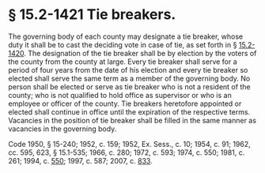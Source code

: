 # § 15.2-1421 Tie breakers.

<p>The governing body of each county may designate a tie breaker, whose duty it shall be to cast the deciding vote in case of tie, as set forth in § <a href='http://law.lis.virginia.gov/vacode/15.2-1420/'>15.2-1420</a>. The designation of the tie breaker shall be by election by the voters of the county from the county at large. Every tie breaker shall serve for a period of four years from the date of his election and every tie breaker so elected shall serve the same term as a member of the governing body. No person shall be elected or serve as tie breaker who is not a resident of the county; who is not qualified to hold office as supervisor or who is an employee or officer of the county. Tie breakers heretofore appointed or elected shall continue in office until the expiration of the respective terms. Vacancies in the position of tie breaker shall be filled in the same manner as vacancies in the governing body.</p><p>Code 1950, § 15-240; 1952, c. 159; 1952, Ex. Sess., c. 10; 1954, c. 91; 1962, cc. 595, 623, § 15.1-535; 1966, c. 280; 1972, c. 593; 1974, c. 550; 1981, c. 261; 1994, c. <a href='http://lis.virginia.gov/cgi-bin/legp604.exe?941+ful+CHAP0550'>550</a>; 1997, c. 587; 2007, c. <a href='http://lis.virginia.gov/cgi-bin/legp604.exe?071+ful+CHAP0833'>833</a>.</p>